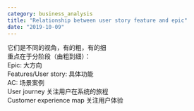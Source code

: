 ```yaml
---
category: business_analysis
title: "Relationship between user story feature and epic"
date: "2019-10-09"
---
```


它们是不同的视角，有的粗，有的细  
重点在于分阶段（由粗到细）：  
Epic: 大方向  
Features/User story: 具体功能  
AC: 场景案例  
User journey 关注用户在系统的旅程  
Customer experience map 关注用户体验
